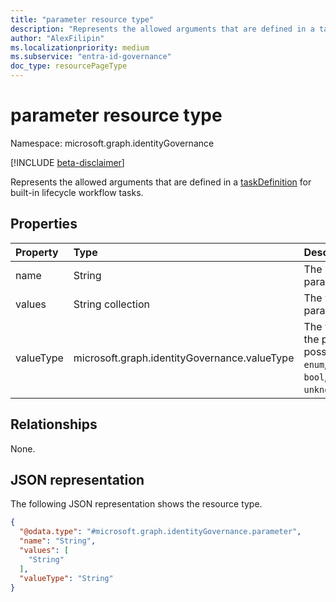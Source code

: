 ```yaml
---
title: "parameter resource type"
description: "Represents the allowed arguments that are defined in a taskDefinition for built-in lifecycle workflow tasks."
author: "AlexFilipin"
ms.localizationpriority: medium
ms.subservice: "entra-id-governance"
doc_type: resourcePageType
---
```


# parameter resource type

Namespace: microsoft.graph.identityGovernance

[!INCLUDE [beta-disclaimer](../../includes/beta-disclaimer.md)]

Represents the allowed arguments that are defined in a [taskDefinition](../resources/identitygovernance-taskdefinition.md) for built-in lifecycle workflow tasks.

## Properties

|Property|Type|Description|
|:---|:---|:---|
|name|String|The name of the parameter.|
|values|String collection|The values of the parameter.|
|valueType|microsoft.graph.identityGovernance.valueType|The value type of the parameter. The possible values are: `enum`, `string`, `int`, `bool`, `unknownFutureValue`.|

## Relationships

None.

## JSON representation

The following JSON representation shows the resource type.
<!-- {
  "blockType": "resource",
  "@odata.type": "microsoft.graph.identityGovernance.parameter"
}
-->
``` json
{
  "@odata.type": "#microsoft.graph.identityGovernance.parameter",
  "name": "String",
  "values": [
    "String"
  ],
  "valueType": "String"
}
```
